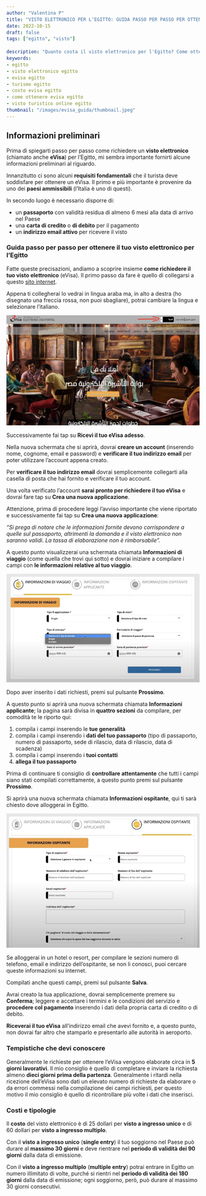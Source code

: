 ```yaml
---
author: "Valentina P"
title: "VISTO ELETTRONICO PER L’EGITTO: GUIDA PASSO PER PASSO PER OTTENERLO"
date: 2022-10-15
draft: false
tags: ["egitto", "visto"]

description: "Quanto costa il visto elettronico per l'Egitto? Come ottenere l'evisa prima della partenza? Ecco la guida definitiva in cui ti spiego passo per passo come ottenere il tuo evisa senza commettere errori"
keywords: 
- egitto
- visto elettronico egitto
- evisa egitto
- turismo egitto
- costo evisa egitto
- come ottenere evisa egitto
- visto turistico online egitto
thumbnail: "/images/evisa_guida/thumbnail.jpeg"
---
```



## Informazioni preliminari

Prima di spiegarti passo per passo come richiedere un **visto elettronico** (chiamato anche **eVisa**) per l’Egitto, mi sembra importante fornirti alcune informazioni preliminari al riguardo. 

Innanzitutto ci sono alcuni **requisiti fondamentali** che il turista deve soddisfare per ottenere un eVisa.
Il primo e più importante è provenire da uno dei **paesi ammissibili** (l’Italia è uno di questi). 

In secondo luogo è necessario disporre di:
- un **passaporto** con validità residua di almeno 6 mesi alla data di arrivo nel Paese
- una **carta di credito** o **di debito** per il pagamento
- un **indirizzo email attivo** per ricevere il visto

### Guida passo per passo per ottenere il tuo visto elettronico per l’Egitto 

Fatte queste precisazioni, andiamo a scoprire insieme **come richiedere il tuo visto elettronico** (eVisa).
Il primo passo da fare è quello di collegarsi a questo [sito internet](https://www.visa2egypt.gov.eg/).

Appena ti collegherai lo vedrai in lingua araba ma, in alto a destra (ho disegnato una freccia rossa, non puoi sbagliare), potrai cambiare la lingua e selezionare l’italiano.

![schermata iniziale del portale evisa electronic](/images/evisa_guida/schermata_iniziale.jpeg)

Successivamente fai tap su **Ricevi il tuo eVisa adesso**.

Nella nuova schermata che si aprirà, dovrai **creare un account** (inserendo nome, cognome, email e password) e **verificare il tuo indirizzo email** per poter utilizzare l’account appena creato. 

Per **verificare il tuo indirizzo email** dovrai semplicemente collegarti alla casella di posta che hai fornito e verificare il tuo account.

Una volta verificato l’account **sarai pronto per richiedere il tuo eVisa** e dovrai fare tap su **Crea una nuova applicazione**.

Attenzione, prima di procedere leggi l’avviso importante che viene riportato e successivamente fai tap su **Crea una nuova applicazione**: 

*“Si prega di notare che le informazioni fornite devono corrispondere a quelle sul passaporto, altrimenti la domanda e il visto elettronico non saranno validi. La tassa di elaborazione non è rimborsabile”.*

A questo punto visualizzerai una schermata chiamata **Informazioni di viaggio** (come quella che trovi qui sotto) e dovrai iniziare a compilare i campi con **le informazioni relative al tuo viaggio**. 

![schermata informazioni di viaggio per richiesta evisa](/images/evisa_guida/Informazioni_di_viaggio.jpeg)

Dopo aver inserito i dati richiesti, premi sul pulsante **Prossimo**.

A questo punto si aprirà una nuova schermata chiamata **Informazioni applicante**; la pagina sarà divisa in **quattro sezioni** da compilare, per comodità te le riporto qui:

1. compila i campi inserendo le **tue generalità**
2. compila i campi inserendo i **dati del tuo passaporto** (tipo di passaporto, numero di passaporto, sede di rilascio, data di rilascio, data di scadenza)
3. compila i campi inserendo i **tuoi contatti** 
4. **allega il tuo passaporto**

Prima di continuare ti consiglio di **controllare attentamente** che tutti i campi siano stati compilati correttamente, a questo punto premi sul pulsante **Prossimo**.

Si aprirà una nuova schermata chiamata **Informazioni ospitante**, qui ti sarà chiesto dove alloggerai in Egitto. 

![Schermata informazioni ospitante per richiesta evisa](/images/evisa_guida/Informazioni_ospitante.jpeg)

Se alloggerai in un hotel o resort, per compilare le sezioni numero di telefono, email e indirizzo dell’ospitante, se non li conosci, puoi cercare queste informazioni su internet. 

Compilati anche questi campi, premi sul pulsante **Salva**.

Avrai creato la tua applicazione, dovrai semplicemente premere su **Conferma**; leggere e accettare i termini e le condizioni del servizio e **procedere col pagamento** inserendo i dati della propria carta di credito o di debito.

**Riceverai il tuo eVisa** all’indirizzo email che avevi fornito e, a questo punto, non dovrai far altro che stamparlo e presentarlo alle autorità in aeroporto. 

### Tempistiche che devi conoscere

Generalmente le richieste per ottenere l’eVisa vengono elaborate circa in **5 giorni lavorativi**.
Il mio consiglio è quello di completare e inviare la richiesta almeno **dieci giorni prima della partenza**. 
Generalmente i ritardi nella ricezione dell’eVisa sono dati un elevato numero di richieste da elaborare o da errori commessi nella compilazione dei campi richiesti, per questo motivo il mio consiglio è quello di ricontrollare più volte i dati che inserisci.

### Costi e tipologie

Il **costo** del visto elettronico è di 25 dollari per **visto a ingresso unico** e di 60 dollari per **visto a ingresso multiplo**.

Con il **visto a ingresso unico** (**single entry**) il tuo soggiorno nel Paese può durare al **massimo 30 giorni** e deve rientrare nel **periodo di validità dei 90 giorni** dalla data di emissione.

Con il **visto a ingresso multiplo** (**multiple entry**) potrai entrare in Egitto un numero illimitato di volte, purché si rientri nel **periodo di validità dei 180 giorni** dalla data di emissione; ogni soggiorno, però, può durare al massimo 30 giorni consecutivi.